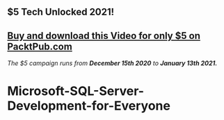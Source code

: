 ## $5 Tech Unlocked 2021!
[Buy and download this Video for only $5 on PacktPub.com](https://www.packtpub.com/product/microsoft-sql-server-development-for-everyone-video/9781801078559)
-----
*The $5 campaign         runs from __December 15th 2020__ to __January 13th 2021.__*

# Microsoft-SQL-Server-Development-for-Everyone
